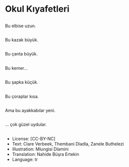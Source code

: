 # Okul Kıyafetleri

##
Bu elbise uzun.

##
Bu kazak büyük.

##
Bu çanta büyük.

##
Bu kemer...

##
Bu şapka küçük.

##
Bu çoraplar kısa.

##
Ama bu ayakkabılar yeni.

##
... çok güzel uydular.

##
* License: [CC-BY-NC]
* Text: Clare Verbeek, Thembani Dladla, Zanele Buthelezi
* Illustration: Mlungisi Dlamini
* Translation: Nahide Büşra Ertekin 
* Language: tr
